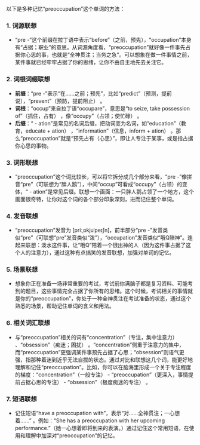 以下是多种记忆“preoccupation”这个单词的方法：

### 1. 词源联想
 - “pre -”这个前缀在拉丁语中表示“before”（之前，预先），“occupation”本身有“占据；职业”的意思。从词源角度看，“preoccupation”就好像一件事先占据你心思的事，也就是“全神贯注；当务之急”。可以想象在做一件事情之前，某件事就已经牢牢占据了你的思绪，让你不由自主地先去关注它。 

### 2. 词根词缀联想
 - **前缀**：“pre -”表示“在……之前；预先”，比如“predict”（预测，提前说），“prevent”（预防，提前阻止） 。
 - **词根**：“occup”来自拉丁语“occupare”，意思是“to seize, take possession of”（抓住，占有） ，像“occupy”（占领；使忙碌） 。
 - **后缀**：“ - ation”是常见的名词后缀，把动词变为名词，如“education”（教育，educate + ation） ，“information”（信息，inform + ation） 。那么“preoccupation”就是“预先占有（心思）”，即让人专注于某事，或是指占据你心思的事物。

### 3. 词形联想
 - “preoccupation”这个词比较长，可以将它拆分成几个部分来看，“pre -”像拼音“pre”（可联想为“胖人鹅”），中间“occup”可看成“occupy”（占领）的变体，“ - ation”是常见后缀。联想一个画面：一只胖人鹅占领了一个地方，这个画面很奇特，让你对这个词的各个部分印象深刻，进而记住整个单词。

### 4. 发音联想
 - “preoccupation”发音为 [priːˌɒkjuˈpeɪʃn]，前半部分“pre -”发音类似“pre”（可联想“pre”发音类似“泼”），“occupation”发音类似“哦Q陪神”。连起来联想：泼水这件事，让“哦Q”陪着一个很出神的人（因为这件事占据了这个人的注意力），通过这种有点搞笑的发音联想，加强对单词的记忆。

### 5. 场景联想
 - 想象你正在准备一场非常重要的考试，考试前你满脑子都是复习资料、可能考到的题目，这些事情完全占据了你所有的思绪。这个时候，考试相关的事情就是你的“preoccupation”，你处于一种全神贯注在考试准备的状态，通过这个熟悉的场景，帮助记住单词的含义和用法。

### 6. 相关词汇联想
 - 与“preoccupation”相关的词有“concentration”（专注，集中注意力） 、“obsession”（痴迷；困扰） 。“concentration”侧重于注意力的集中，而“preoccupation”更强调某件事预先占据了心思；“obsession”则语气更强，指那种着迷到近乎无法自拔的状态。通过对比和联想这几个词，能更好地理解和记住“preoccupation”。比如，你可以在脑海里形成一个关于专注程度的梯度：“concentration”（一般专注） - “preoccupation”（更深入，事情提前占据心思的专注） - “obsession”（极度痴迷的专注） 。

### 7. 短语联想
 - 记住短语“have a preoccupation with”，表示“对……全神贯注；一心想着……” 。例如：“She has a preoccupation with her upcoming performance.”（她一心想着即将到来的表演。）通过记住这个常用短语，在使用和理解中加深对“preoccupation”的记忆。 
